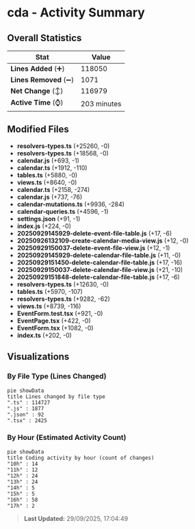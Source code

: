 # cda - Activity Summary 

## Overall Statistics

| Stat                   | Value                                                             |
| ---------------------- | ----------------------------------------------------------------- |
| **Lines Added** (➕)   | 118050                                          |
| **Lines Removed** (➖) | 1071                                        |
| **Net Change** (↕)    | 116979                |
| **Active Time** (⌚)   | 203 minutes |


## Modified Files
- **resolvers-types.ts** (+25260, -0)
- **resolvers-types.ts** (+18568, -0)
- **calendar.js** (+693, -1)
- **calendar.ts** (+1912, -110)
- **tables.ts** (+5880, -0)
- **views.ts** (+8640, -0)
- **calendar.ts** (+2158, -274)
- **calendar.js** (+737, -76)
- **calendar-mutations.ts** (+9936, -284)
- **calendar-queries.ts** (+4596, -1)
- **settings.json** (+91, -1)
- **index.js** (+224, -0)
- **20250929145929-delete-event-file-table.js** (+17, -6)
- **20250926132109-create-calendar-media-view.js** (+12, -0)
- **20250929150037-delete-event-file-view.js** (+12, -1)
- **20250929145929-delete-calendar-file-table.js** (+11, -0)
- **20250929151450-delete-calendar-file-table.js** (+17, -16)
- **20250929150037-delete-calendar-file-view.js** (+21, -10)
- **20250929151848-delete-calendar-file-table.js** (+17, -6)
- **resolvers-types.ts** (+12630, -0)
- **tables.ts** (+5970, -107)
- **resolvers-types.ts** (+9282, -62)
- **views.ts** (+8739, -116)
- **EventForm.test.tsx** (+921, -0)
- **EventPage.tsx** (+422, -0)
- **EventForm.tsx** (+1082, -0)
- **index.ts** (+202, -0)

## Visualizations

### By File Type (Lines Changed)

```mermaid
pie showData
title Lines changed by file type
".ts" : 114727
".js" : 1877
".json" : 92
".tsx" : 2425
```

### By Hour (Estimated Activity Count)

```mermaid
pie showData
title Coding activity by hour (count of changes)
"10h" : 14
"11h" : 12
"12h" : 24
"13h" : 24
"14h" : 5
"15h" : 5
"16h" : 58
"17h" : 2
```


> **Last Updated:** 29/09/2025, 17:04:49